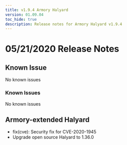 ```yaml
---
title: v1.9.4 Armory Halyard
version: 01.09.04
toc_hide: true
description: Release notes for Armory Halyard v1.9.4
---
```


# 05/21/2020 Release Notes

## Known Issue
No known issues

### Known Issues
No known issues

## Armory-extended Halyard

- fix(cve): Security fix for CVE-2020-1945
- Upgrade open source Halyard to 1.36.0

